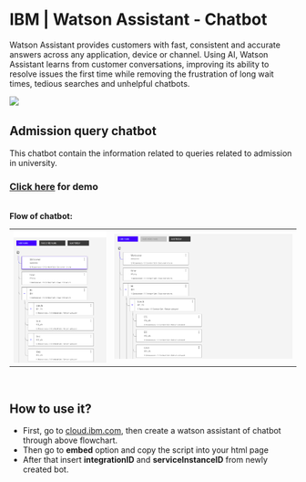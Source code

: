 # IBM | Watson Assistant - Chatbot

Watson Assistant provides customers with fast, consistent and accurate answers across any application, device or channel. Using AI, Watson Assistant learns from customer conversations, improving its ability to resolve issues the first time while removing the frustration of long wait times, tedious searches and unhelpful chatbots. 

<img src='https://blogs.sap.com/wp-content/uploads/2021/06/simple-overview.png' width='60%' height='auto' />

<h2>Admission query chatbot</h2>
This chatbot contain the information related to queries related to admission in university.

<h3><a href='http://mahi-chatbot.epizy.com'>Click here</a> for demo</h3>

<br/>
<b>Flow of chatbot:</b>
<br/>
<table>
  <tr><td>
  <img src='https://github.com/mahisharma-cs/Cloud/blob/master/IBM/Watson-Assistant/Chatbot/img/1.png?raw=true' width='100%' height='auto' >
    </td><td>
  <img src='https://github.com/mahisharma-cs/Cloud/blob/master/IBM/Watson-Assistant/Chatbot/img/2.png?raw=true' width='100%' height='auto' />
    </tr></td>
 </table>
 
 <br/>

<h2>How to use it?</h2>
<ul>
  <li>
    First, go to <a href='https://cloud.ibm.com'>cloud.ibm.com</a>, then create a watson assistant of chatbot through above flowchart.
  </li>
  <li>
    Then go to <b>embed</b> option and copy the script into your html page
  </li>
  <li>
    After that insert <b>integrationID</b> and <b>serviceInstanceID</b> from newly created bot.
  </li>
</ul>
